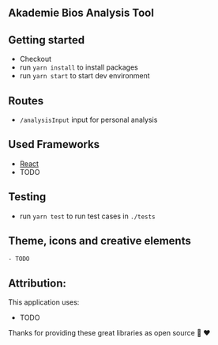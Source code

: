 ## Akademie Bios Analysis Tool

## Getting started
- Checkout
- run ```yarn install``` to install packages
- run ```yarn start``` to  start dev environment

## Routes
- ```/analysisInput``` input for personal analysis

## Used Frameworks
- [React](http://knexjs.org/)
- TODO


## Testing
- run ```yarn test``` to run test cases in ```./tests```

## Theme, icons and creative elements
    - TODO

## Attribution: 
This application uses: 
- TODO

Thanks for providing these great libraries as open source 🙏 ️❤️ 